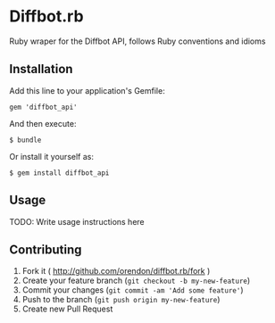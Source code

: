 # Diffbot.rb

Ruby wraper for the Diffbot API, follows Ruby conventions and idioms

## Installation

Add this line to your application's Gemfile:

    gem 'diffbot_api'

And then execute:

    $ bundle

Or install it yourself as:

    $ gem install diffbot_api

## Usage

TODO: Write usage instructions here

## Contributing

1. Fork it ( http://github.com/orendon/diffbot.rb/fork )
2. Create your feature branch (`git checkout -b my-new-feature`)
3. Commit your changes (`git commit -am 'Add some feature'`)
4. Push to the branch (`git push origin my-new-feature`)
5. Create new Pull Request
